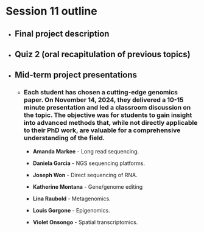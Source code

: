 # Session 11 outline

* ## Final project description
* ## Quiz 2 (oral recapitulation of previous topics)
* ## Mid-term project presentations

   * ### Each student has chosen a cutting-edge genomics paper. On November 14, 2024, they delivered a 10-15 minute presentation and led a classroom discussion on the topic. The objective was for students to gain insight into advanced methods that, while not directly applicable to their PhD work, are valuable for a comprehensive understanding of the field. 

       * **Amanda Markee** - Long read sequencing.
    
       * **Daniela Garcia** - NGS sequencing platforms.

       * **Joseph Won** - Direct sequencing of RNA.
    
       * **Katherine Montana** - Gene/genome editing
    
       * **Lina Raubold** - Metagenomics.
    
       * **Louis Gorgone** - Epigenomics.
    
       * **Violet Onsongo** - Spatial transcriptomics. 
